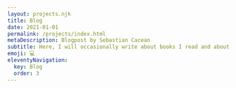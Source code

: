 ```yaml
---
layout: projects.njk
title: Blog
date: 2021-01-01
permalink: /projects/index.html
metaDescription: Blogpost by Sebastian Cacean
subtitle: Here, I will occasionally write about books I read and about philosophical matters from an argumentation-theoretic perspective.
emoji: 💻
eleventyNavigation:
  key: Blog
  order: 3
---
```

